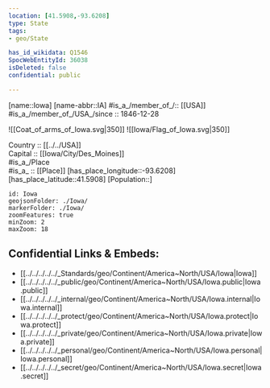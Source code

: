 ```yaml
---
location: [41.5908,-93.6208] 
type: State
tags:
- geo/State

has_id_wikidata: Q1546 
SpocWebEntityId: 36038
isDeleted: false
confidential: public

---
```

[name::Iowa] 
[name-abbr::IA] 
#is_a_/member_of_/:: [[USA]]
#is_a_/member_of_/USA_/since :: 1846-12-28 


![[Coat_of_arms_of_Iowa.svg|350]] 
![[Iowa/Flag_of_Iowa.svg|350]]  

Country :: [[../../USA]]  
Capital :: [[Iowa/City/Des_Moines]]  
#is_a_/Place  
#is_a_ :: [[Place]] 
[has_place_longitude::-93.6208] 
[has_place_latitude::41.5908] 
[Population::] 



```leaflet
id: Iowa
geojsonFolder: ./Iowa/
markerFolder: ./Iowa/
zoomFeatures: true 
minZoom: 2 
maxZoom: 18
```


## Confidential Links & Embeds: 
- [[../../../../../_Standards/geo/Continent/America~North/USA/Iowa|Iowa]] 
- [[../../../../../_public/geo/Continent/America~North/USA/Iowa.public|Iowa.public]] 
- [[../../../../../_internal/geo/Continent/America~North/USA/Iowa.internal|Iowa.internal]] 
- [[../../../../../_protect/geo/Continent/America~North/USA/Iowa.protect|Iowa.protect]] 
- [[../../../../../_private/geo/Continent/America~North/USA/Iowa.private|Iowa.private]] 
- [[../../../../../_personal/geo/Continent/America~North/USA/Iowa.personal|Iowa.personal]] 
- [[../../../../../_secret/geo/Continent/America~North/USA/Iowa.secret|Iowa.secret]] 
